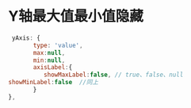 # Y轴最大值最小值隐藏

```javascript
 yAxis: {
       type: 'value',
       max:null,
       min:null,
       axisLabel:{
          showMaxLabel:false, // true、false、null
showMinLabel:false  //同上
       }
},
```



